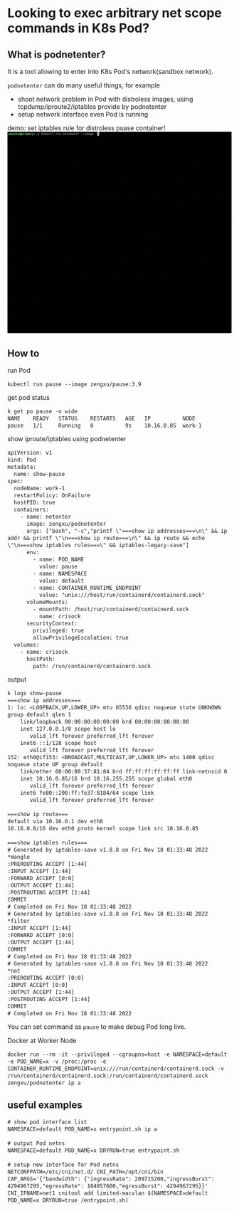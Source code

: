 # Looking to exec arbitrary net scope commands in K8s Pod?

## What is podnetenter?
It is a tool allowing to enter into K8s Pod's network(sandbox network).

`podnetenter` can do many useful things, for example
- shoot network problem in Pod with distroless images, using tcpdump/iproute2/iptables provide by podnetenter
- setup network interface even Pod is running

demo: set iptables rule for distroless puase container!
![](./set-iptable-rule.gif)

## How to

run Pod
```
kubectl run pause --image zengxu/pause:3.9
```

get pod status
```
k get po pause -o wide
NAME    READY   STATUS    RESTARTS   AGE   IP          NODE 
pause   1/1     Running   0          9s    10.16.0.85  work-1
```
show iproute/iptables using podnetenter
```
apiVersion: v1
kind: Pod
metadata:
  name: show-pause
spec:
  nodeName: work-1
  restartPolicy: OnFailure
  hostPID: true
  containers:
    - name: netenter
      image: zengxu/podnetenter
      args: ["bash", "-c","printf \"===show ip addresses===\n\" && ip addr && printf \"\n===show ip route===\n\" && ip route && echo \"\n===show iptables rules===\" && iptables-legacy-save"]
      env:
        - name: POD_NAME
          value: pause
        - name: NAMESPACE
          value: default
        - name: CONTAINER_RUNTIME_ENDPOINT
          value: "unix:///host/run/containerd/containerd.sock"
      volumeMounts:
        - mountPath: /host/run/containerd/containerd.sock
          name: crisock
      securityContext:
        privileged: true
        allowPrivilegeEscalation: true
  volumes:
    - name: crisock
      hostPath:
        path: /run/containerd/containerd.sock
```
output
```
k logs show-pause
===show ip addresses===
1: lo: <LOOPBACK,UP,LOWER_UP> mtu 65536 qdisc noqueue state UNKNOWN group default qlen 1
    link/loopback 00:00:00:00:00:00 brd 00:00:00:00:00:00
    inet 127.0.0.1/8 scope host lo
       valid_lft forever preferred_lft forever
    inet6 ::1/128 scope host
       valid_lft forever preferred_lft forever
152: eth0@if153: <BROADCAST,MULTICAST,UP,LOWER_UP> mtu 1400 qdisc noqueue state UP group default
    link/ether 00:00:00:37:81:84 brd ff:ff:ff:ff:ff:ff link-netnsid 0
    inet 10.16.0.85/16 brd 10.16.255.255 scope global eth0
       valid_lft forever preferred_lft forever
    inet6 fe80::200:ff:fe37:8184/64 scope link
       valid_lft forever preferred_lft forever

===show ip route===
default via 10.16.0.1 dev eth0
10.16.0.0/16 dev eth0 proto kernel scope link src 10.16.0.85

===show iptables rules===
# Generated by iptables-save v1.8.8 on Fri Nov 18 01:33:48 2022
*mangle
:PREROUTING ACCEPT [1:44]
:INPUT ACCEPT [1:44]
:FORWARD ACCEPT [0:0]
:OUTPUT ACCEPT [1:44]
:POSTROUTING ACCEPT [1:44]
COMMIT
# Completed on Fri Nov 18 01:33:48 2022
# Generated by iptables-save v1.8.8 on Fri Nov 18 01:33:48 2022
*filter
:INPUT ACCEPT [1:44]
:FORWARD ACCEPT [0:0]
:OUTPUT ACCEPT [1:44]
COMMIT
# Completed on Fri Nov 18 01:33:48 2022
# Generated by iptables-save v1.8.8 on Fri Nov 18 01:33:48 2022
*nat
:PREROUTING ACCEPT [0:0]
:INPUT ACCEPT [0:0]
:OUTPUT ACCEPT [1:44]
:POSTROUTING ACCEPT [1:44]
COMMIT
# Completed on Fri Nov 18 01:33:48 2022
```

You can set command as `pause` to make debug Pod long live.

Docker at Worker Node
```
docker run --rm -it --privileged --cgroupns=host -e NAMESPACE=default -e POD_NAME=x -v /proc:/proc -e CONTAINER_RUNTIME_ENDPOINT=unix:///run/containerd/containerd.sock -v /run/containerd/containerd.sock:/run/containerd/containerd.sock zengxu/podnetenter ip a
```

## useful examples

```
# show pod interface list
NAMESPACE=default POD_NAME=x entrypoint.sh ip a

# output Pod netns
NAMESPACE=default POD_NAME=x DRYRUN=true entrypoint.sh

# setup new interface for Pod netns
NETCONFPATH=/etc/cni/net.d/ CNI_PATH=/opt/cni/bin  CAP_ARGS='{"bandwidth": {"ingressRate": 209715200,"ingressBurst": 4294967295,"egressRate": 104857600,"egressBurst": 4294967295}}'  CNI_IFNAME=net1 cnitool add limited-macvlan $(NAMESPACE=default POD_NAME=x DRYRUN=true /entrypoint.sh)
```
